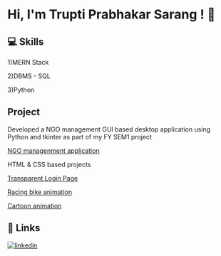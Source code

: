
# Hi, I'm Trupti Prabhakar Sarang ! 👋


## 💻 Skills

1)MERN Stack

2)DBMS - SQL

3)Python

## Project 

Developed a NGO management GUI based desktop application using Python and tkinter
as part of my FY SEM1 project 

[NGO managenment application](https://github.com/truptisarang/NGO-management.git)

HTML & CSS based projects

[Transparent Login Page](https://github.com/truptisarang/Login-Page-HTML-CSS.git)

[Racing bike animation](https://github.com/truptisarang/html-css-racing-bike-animation.git)

[Cartoon animation](https://github.com/truptisarang/HTML-CSS-cartoon-animation-.git)


## 🔗 Links

[![linkedin](https://img.shields.io/badge/linkedin-0A66C2?style=for-the-badge&logo=linkedin&logoColor=white)](https://www.linkedin.com/in/trupti-sarang-138240248)


